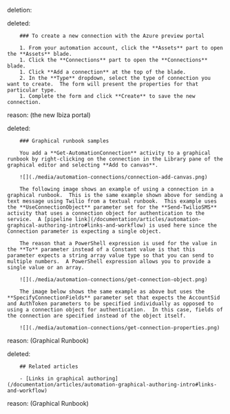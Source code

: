 deletion:

deleted:

		### To create a new connection with the Azure preview portal
		
		1. From your automation account, click the **Assets** part to open the **Assets** blade.
		1. Click the **Connections** part to open the **Connections** blade.
		1. Click **Add a connection** at the top of the blade.
		2. In the **Type** dropdown, select the type of connection you want to create.  The form will present the properties for that particular type.
		1. Complete the form and click **Create** to save the new connection.

reason: (the new Ibiza portal)

deleted:

		### Graphical runbook samples
		
		You add a **Get-AutomationConnection** activity to a graphical runbook by right-clicking on the connection in the Library pane of the graphical editor and selecting **Add to canvas**.
		
		![](./media/automation-connections/connection-add-canvas.png)
		
		The following image shows an example of using a connection in a graphical runbook.  This is the same example shown above for sending a text message using Twilio from a textual runbook.  This example uses the **UseConnectionObject** parameter set for the **Send-TwilioSMS** activity that uses a connection object for authentication to the service.  A [pipeline link](/documentation/articles/automation-graphical-authoring-intro#links-and-workflow) is used here since the Connection parameter is expecting a single object.
		
		The reason that a PowerShell expression is used for the value in the **To** parameter instead of a Constant value is that this parameter expects a string array value type so that you can send to multiple numbers.  A PowerShell expression allows you to provide a single value or an array.
		
		![](./media/automation-connections/get-connection-object.png)
		
		The image below shows the same example as above but uses the **SpecifyConnectionFields** parameter set that expects the AccountSid and AuthToken parameters to be specified individually as opposed to using a connection object for authentication.  In this case, fields of the connection are specified instead of the object itself.  
		
		![](./media/automation-connections/get-connection-properties.png)

reason: (Graphical Runbook)

deleted:

		## Related articles
		
		- [Links in graphical authoring](/documentation/articles/automation-graphical-authoring-intro#links-and-workflow)

reason: (Graphical Runbook)

